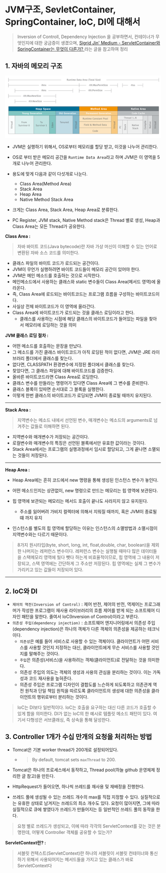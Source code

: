 # JVM구조, SevletContainer, SpringContainer, IoC, DI에 대해서

> Inversion of Controll, Dependency Injection 을 공부하면서, 컨테이너가 무엇인지에
> 대한 궁금증이 생겼으며, [Sigrid Jin' Medium - ServletContainer와 SpringContainer는 무엇이 다른가?
](https://jypthemiracle.medium.com/servletcontainer%EC%99%80-springcontainer%EB%8A%94-%EB%AC%B4%EC%97%87%EC%9D%B4-%EB%8B%A4%EB%A5%B8%EA%B0%80-626d27a80fe5)
> 라는 글을 참고하여 정리



## 1. 자바의 메모리 구조

<p align="center">
  <img src="./jvm.png"/>
</p>

- JVM은 실행하기 위해서, OS로부터 메모리를 할당 받고, 이것을 나누어 관리한다.
- OS로 부터 받은 메모리 공간을 `Runtime Data Area`라고 하며 JVM은 이 영역을 5개로 나누어 관리한다.
- 용도에 맞게 다음과 같이 다섯개로 나눈다.
  - Class Area(Method Area)
  - Stack Area
  - Heap Area
  - Native Method Stack Area

- 크게는 Class Area, Stack Area, Heap Area로 분류한다.
- PC Register, JVM stack, Native Method stack은 Thread 별로 생성, Heap과 Class Area는
모든 Thread가 공유한다.

**Class Area :**

> 자바 바이트 코드(Java bytecode)란 자바 가상 머신이 이해할 수 있는 언어로 변환된 자바 소스 코드를 의미한다.

- 클래스 파일의 바이트 코드가 로드되는 공간이다.
- JVM이 무언가 실행하려면 바이트 코드들이 메모리 공간이 있어야 한다.
- JVM은 메인 메소드를 호출하는 것으로 시작한다.
- 메인메소드에서 사용하는 클래스와 static 변수들이 Class Area(메서드 영역)에 올라온다.
- 즉, Class Area에 로드되는 바이트코드는 프로그램 흐름을 구성하는 바이트코드이다.
- 사실상 전체 바이트코드가 이 영역에 올라간다.
- Class Area에 바이트코드가 로드되는 것을 클래스 로딩이라고 한다.
  - 클래스를 사용하는 시점에 해당 클래스의 바이트코드가 들어있는 파일을 찾아서 메모리에 로딩하는 것을 의미

**JVM 클래스 로딩 절차 :**

- 어떤 메소드를 호출하는 문장을 만났다.
- 그 메소드를 가진 클래스 바이트코드가 아직 로딩된 적이 없다면, JVM은 JRE 라이브러리 폴더에서 클래스를 찾는다.
- 없다면, CLASSPATH 환경변수에 지정된 폴더에서 클래스를 찾는다.
- 찾았다면, 그 클래스 파일에 대해 바이트코드를 검증한다.
- 올바른 바이트코드라면 Class Area로 로딩한다.
- 클래스 변수를 만들라는 명령어가 있다면 Class Area에 그 변수를 준비한다.
- 클래스 블록이 있따면 순서대로 그 블록을 실행한다.
- 이렇게 한번 클래스의 바이트코드가 로딩되면 JVM이 종료될 때까지 유지된다.

---

**Stack Area :**

> 지역변수는 메소드 내에서 선언된 변수, 매개변수는 메소드의 arguments로 넘겨주는 값들로 이해하면 된다.

- 지역변수와 매개변수가 저장되는 공간이다.
- 로컬변수와 매개변수의 특징은 선언된 블록에서만 유효한 값이라는 것이다.
- Stack Area에서는 프로그램의 실행과정에서 임시로 할당되고, 그게 끝나면 소멸되는 것들이 저장된다.

---
**Heap Area :**

- Heap Area에는 흔히 코드에서 new 명령을 통해 생성된 인스턴스 변수가 놓인다.
- 어떤 메소드인지는 상관없이, new 명령으로 만드는 메모리는 힙 영역에 보관된다.
- 힙 영역에 보관되는 메모리는 메서드 호출이 끝나도 사라지지 않고 유지된다.
  - 주소를 잃어버려 가비지 컬렉터에 의해서 지워질 때까지, 혹은 JVM이 종료될 떄 까지 유지

- 인스턴스를 별도의 힙 영역에 할당하는 이유는 인스턴스의 소멸방법과 소멸시점이 지역변수와는 다르기 때문이다.

> 8가지 원시타입(byte, short, long, int, float,double, char, boolean)을 제외한 나머지는 레퍼런스 변수이다.
> 레퍼런스 변수는 실행될 때마다 많은 데이터들을 스택메모리 영역에 뒀다 뺏다 하는게 비효율적이므로, 힙 영역에 그 내용이 저장되고, 스택 영역에는 간단하게 그 주소만 저장된다.
> 힙 영역에는 실제 그 변수가 가리키고 있는 값들이 저장되어 있다.

---

## 2. IoC와 DI

- `제어의 역전(Inversion of Control)` : 제어 반전, 제어의 반전, 역제어는 프로그래머가 작성한 프로그램이 재사용 라이브러리의 흐름 제어를 받게 되는 소프트웨어 디자인 패턴을 말한다. 줄여서 IoC(Inversion of Control)이라고 부른다.
- `의존성 주입(dependency injection)` : 소프트웨어 엔지니어링에서 의존성 주입(dependency injection)은 하나의 객체가 다른 객체의 의존성을 제공하는 테크닉이다.
  -  `의존성`은 예를 들어 서비스로 사용할 수 있는 객체이다. 클라이언트가 어떤 서비스를 사용할 것인지 지정하는 대신, 클라이언트에게 무슨 서비스를 사용할 것인지를 말해주는 것이다.
  - `주입`은 의존성(서비스)을 사용하려는 객체(클라이언트)로 전달하는 것을 의미한다.
  - 의존성 주입의 의도는 객체의 생성과 사용의 관심을 분리하는 것이다. 이는 가독성과 코드 재사용을 높혀준다.
  - 의존성 주입은 프로그램 디자인이 결합도를 느슨하게 되도록하고 의존관계 역전 원칙과 단일 책임 원칙을 따르도록 클라이언트의 생성에 대한 의존성을 클라이언트의 행위로부터 분리하는 것이다.

> IoC는 DI보다 일반적이다. IoC는 호출을 요구하는 대신 다른 코드가 호출할 수 있게 함을 의미한다.
> DI가 없는 IoC의 한 예시로 템플릿 메소드 패턴이 있다. 여기서 다형성은  서브클래싱, 즉 상속을 통해 달성한다.


## 3. Controller 1개가 수십 만개의 요청을 처리하는 방법

- Tomcat은 기본 worker thread가 200개로 설정되어있다.
  - > By default, tomcat sets `maxThread` to 200.

- Tomcat은 하나의 프로세스에서 동작하고, Thread pool(하늘 github 운영체제 정리한 글 참고)을 만든다.
- HttpRequest가 들어오면, 하나씩 쓰레드를 재사용 및 재배정을 진행한다.
- 쓰레드 풀에 생성될 수 있는 쓰레드 개수의 max를 직접 지정할 수 있다. 실질적으로는 유휴한 상태로 남겨지는 쓰레드의 최소 개수도 있다. 요청이 많아지면, 그에 따라 실질적으로 큐에 쌓였다가 쓰레드가 만들어지는 등 일반적인 쓰레드 풀의 동작을 한다.

> 요청 별로 쓰레드가 생성되고, 이에 따라 각각의 ServletContext를 갖는 것은 분명한데, 어떻게 Controller 객체를 공유할 수 있는가?

**ServletContext란? :**
> 서블릿 컨텍스트(ServletContext)란 하나의 서블릿이 서블릿 컨테이너와 통신하기 위해서 사용되어지는 메서드들을 가지고 있는 클래스가 바로 ServletContext다












